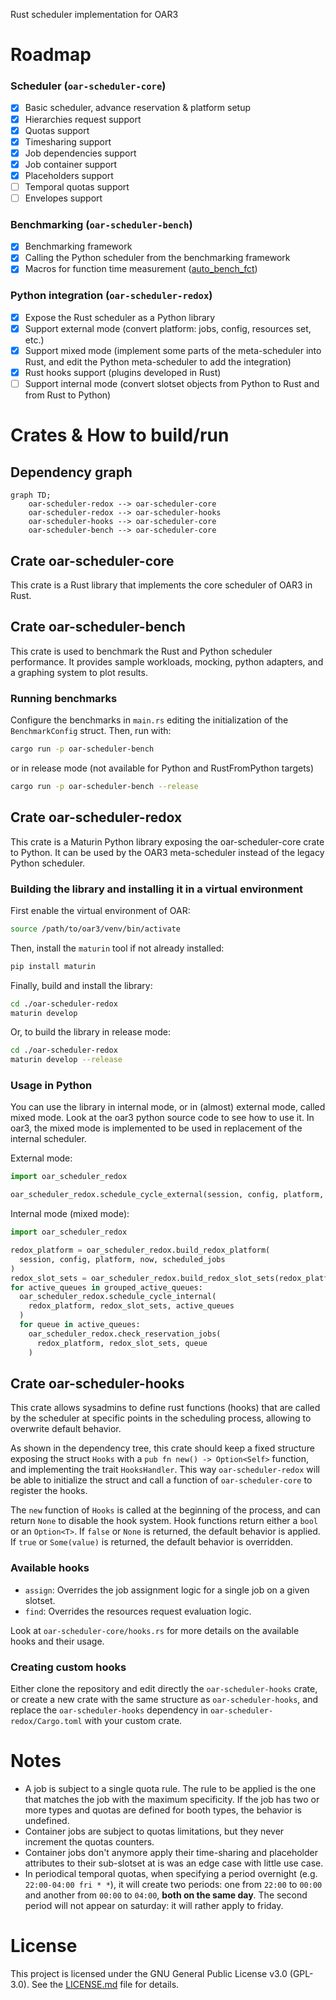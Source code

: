 Rust scheduler implementation for OAR3

# Roadmap

### Scheduler (`oar-scheduler-core`)

- [x] Basic scheduler, advance reservation & platform setup
- [x] Hierarchies request support
- [x] Quotas support
- [x] Timesharing support
- [x] Job dependencies support
- [x] Job container support
- [x] Placeholders support
- [ ] Temporal quotas support
- [ ] Envelopes support

### Benchmarking (`oar-scheduler-bench`)

- [x] Benchmarking framework
- [x] Calling the Python scheduler from the benchmarking framework
- [x] Macros for function time measurement ([auto_bench_fct](https://crates.io/crates/auto_bench_fct))

### Python integration (`oar-scheduler-redox`)

- [x] Expose the Rust scheduler as a Python library
- [x] Support external mode (convert platform: jobs, config, resources set, etc.)
- [x] Support mixed mode (implement some parts of the meta-scheduler into Rust, and edit the Python meta-scheduler to add the integration)
- [x] Rust hooks support (plugins developed in Rust) 
- [ ] Support internal mode (convert slotset objects from Python to Rust and from Rust to Python)

# Crates & How to build/run

## Dependency graph
```mermaid
graph TD;
    oar-scheduler-redox --> oar-scheduler-core
    oar-scheduler-redox --> oar-scheduler-hooks
    oar-scheduler-hooks --> oar-scheduler-core
    oar-scheduler-bench --> oar-scheduler-core
```

## Crate oar-scheduler-core

This crate is a Rust library that implements the core scheduler of OAR3 in Rust.

## Crate oar-scheduler-bench

This crate is used to benchmark the Rust and Python scheduler performance.
It provides sample workloads, mocking, python adapters, and a graphing
system to plot results.

### Running benchmarks

Configure the benchmarks in `main.rs` editing the initialization of the `BenchmarkConfig` struct.
Then, run with:

```bash
cargo run -p oar-scheduler-bench
```

or in release mode (not available for Python and RustFromPython targets)

```bash
cargo run -p oar-scheduler-bench --release
```

## Crate oar-scheduler-redox

This crate is a Maturin Python library exposing the oar-scheduler-core crate to Python.
It can be used by the OAR3 meta-scheduler instead of the legacy Python scheduler.

### Building the library and installing it in a virtual environment

First enable the virtual environment of OAR:

```bash
source /path/to/oar3/venv/bin/activate
```

Then, install the `maturin` tool if not already installed:

```bash
pip install maturin
```

Finally, build and install the library:

```bash
cd ./oar-scheduler-redox
maturin develop
```

Or, to build the library in release mode:

```bash
cd ./oar-scheduler-redox
maturin develop --release
```

### Usage in Python

You can use the library in internal mode, or in (almost) external mode, called mixed mode.
Look at the oar3 python source code to see how to use it. In oar3, the mixed mode is implemented to be used in replacement of the internal scheduler.

External mode:
```python
import oar_scheduler_redox

oar_scheduler_redox.schedule_cycle_external(session, config, platform, now, queues)
```

Internal mode (mixed mode):

```python
import oar_scheduler_redox

redox_platform = oar_scheduler_redox.build_redox_platform(
  session, config, platform, now, scheduled_jobs
)
redox_slot_sets = oar_scheduler_redox.build_redox_slot_sets(redox_platform)
for active_queues in grouped_active_queues:
  oar_scheduler_redox.schedule_cycle_internal(
    redox_platform, redox_slot_sets, active_queues
  )
  for queue in active_queues:
    oar_scheduler_redox.check_reservation_jobs(
      redox_platform, redox_slot_sets, queue
    )
```

## Crate oar-scheduler-hooks

This crate allows sysadmins to define rust functions (hooks) that are called by the scheduler at specific points in the scheduling process, allowing to overwrite default behavior.

As shown in the dependency tree, this crate should keep a fixed structure exposing the struct `Hooks` with a `pub fn new() -> Option<Self>` function, and implementing the trait `HooksHandler`. This way `oar-scheduler-redox` will be able to initialize the struct and call a function of `oar-scheduler-core` to register the hooks.

The `new` function of `Hooks` is called at the beginning of the process, and can return `None` to disable the hook system.
Hook functions return either a `bool` or an `Option<T>`. If `false` or `None` is returned, the default behavior is applied. If `true` or `Some(value)` is returned, the default behavior is overridden.

### Available hooks

- `assign`: Overrides the job assignment logic for a single job on a given slotset.
- `find`: Overrides the resources request evaluation logic.

Look at `oar-scheduler-core/hooks.rs` for more details on the available hooks and their usage.

### Creating custom hooks

Either clone the repository and edit directly the `oar-scheduler-hooks` crate, or create a new crate with the same structure as `oar-scheduler-hooks`, and replace the `oar-scheduler-hooks` dependency in `oar-scheduler-redox/Cargo.toml` with your custom crate.

# Notes

- A job is subject to a single quota rule. The rule to be applied is the one that matches the job with the maximum specificity.
  If the job has two or more types and quotas are defined for booth types, the behavior is undefined.
- Container jobs are subject to quotas limitations, but they never increment the quotas counters.
- Container jobs don't anymore apply their time-sharing and placeholder attributes to their sub-slotset at is was an edge case with little use case.
- In periodical temporal quotas, when specifying a period overnight (e.g. `22:00-04:00 fri * *`), it will create two periods: one from `22:00` to
  `00:00` and another from `00:00` to `04:00`, **both on the same day**. The second period will not appear on saturday: it will rather apply to
  friday.

# License

This project is licensed under the GNU General Public License v3.0 (GPL-3.0).
See the [LICENSE.md](LICENSE.md) file for details.
